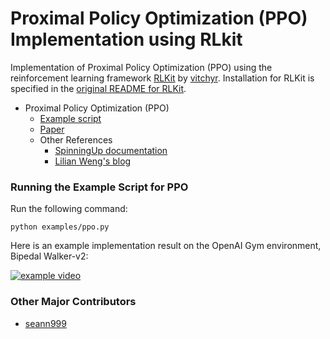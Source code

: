 # Proximal Policy Optimization (PPO) Implementation using RLkit
Implementation of Proximal Policy Optimization (PPO) using the reinforcement learning framework [RLKit](https://github.com/vitchyr/rlkit) by [vitchyr](https://github.com/vitchyr).
Installation for RLKit is specified in the [original README for RLKit](README_RLKIT.md).

 - Proximal Policy Optimization (PPO)
    - [Example script](examples/ppo.py)
    - [Paper](https://arxiv.org/abs/1707.06347)
    - Other References
      - [SpinningUp documentation](https://spinningup.openai.com/en/latest/algorithms/ppo.html)
      - [Lilian Weng's blog](https://lilianweng.github.io/lil-log/2018/04/08/policy-gradient-algorithms.html#ppo)

### Running the Example Script for PPO
Run the following command:
```
python examples/ppo.py
```

Here is an example implementation result on the OpenAI Gym environment, Bipedal Walker-v2:

[![example video](https://img.youtube.com/vi/xf2WyVV5kEw/hqdefault.jpg)](https://www.youtube.com/watch?v=xf2WyVV5kEw)


### Other Major Contributors
 - [seann999](https://github.com/seann999)
